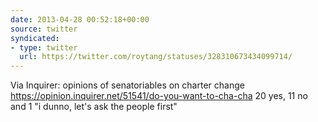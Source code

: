 ```yaml
---
date: 2013-04-28 00:52:18+00:00
source: twitter
syndicated:
- type: twitter
  url: https://twitter.com/roytang/statuses/328310673434099714/
---
```


Via Inquirer: opinions of senatoriables on charter change https://opinion.inquirer.net/51541/do-you-want-to-cha-cha 20 yes, 11 no and 1 "i dunno, let's ask the people first"